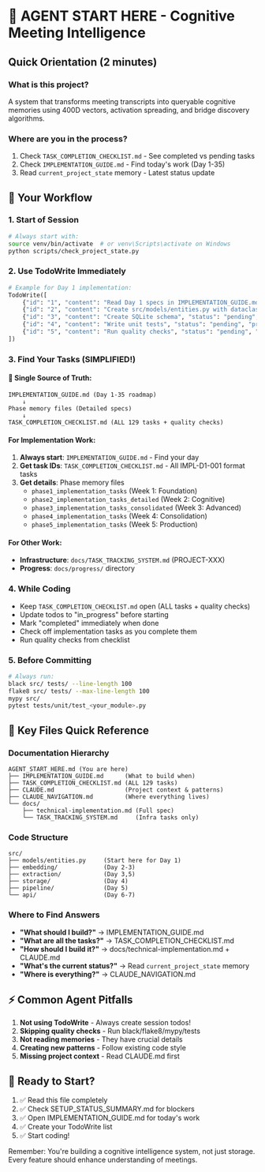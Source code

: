 # 🚀 AGENT START HERE - Cognitive Meeting Intelligence

## Quick Orientation (2 minutes)

### What is this project?
A system that transforms meeting transcripts into queryable cognitive memories using 400D vectors, activation spreading, and bridge discovery algorithms.

### Where are you in the process?
1. Check `TASK_COMPLETION_CHECKLIST.md` - See completed vs pending tasks
2. Check `IMPLEMENTATION_GUIDE.md` - Find today's work (Day 1-35)
3. Read `current_project_state` memory - Latest status update

## 🎯 Your Workflow

### 1. Start of Session
```bash
# Always start with:
source venv/bin/activate  # or venv\Scripts\activate on Windows
python scripts/check_project_state.py
```

### 2. Use TodoWrite Immediately
```python
# Example for Day 1 implementation:
TodoWrite([
    {"id": "1", "content": "Read Day 1 specs in IMPLEMENTATION_GUIDE.md", "status": "pending", "priority": "high"},
    {"id": "2", "content": "Create src/models/entities.py with dataclasses", "status": "pending", "priority": "high"},
    {"id": "3", "content": "Create SQLite schema", "status": "pending", "priority": "high"},
    {"id": "4", "content": "Write unit tests", "status": "pending", "priority": "medium"},
    {"id": "5", "content": "Run quality checks", "status": "pending", "priority": "medium"}
])
```

### 3. Find Your Tasks (SIMPLIFIED!)

#### 📍 Single Source of Truth:
```
IMPLEMENTATION_GUIDE.md (Day 1-35 roadmap)
    ↓
Phase memory files (Detailed specs)
    ↓
TASK_COMPLETION_CHECKLIST.md (ALL 129 tasks + quality checks)
```

#### For Implementation Work:
1. **Always start**: `IMPLEMENTATION_GUIDE.md` - Find your day
2. **Get task IDs**: `TASK_COMPLETION_CHECKLIST.md` - All IMPL-D1-001 format tasks
3. **Get details**: Phase memory files
   - `phase1_implementation_tasks` (Week 1: Foundation)
   - `phase2_implementation_tasks_detailed` (Week 2: Cognitive)
   - `phase3_implementation_tasks_consolidated` (Week 3: Advanced)
   - `phase4_implementation_tasks` (Week 4: Consolidation)
   - `phase5_implementation_tasks` (Week 5: Production)

#### For Other Work:
- **Infrastructure**: `docs/TASK_TRACKING_SYSTEM.md` (PROJECT-XXX)
- **Progress**: `docs/progress/` directory

### 4. While Coding  
- Keep `TASK_COMPLETION_CHECKLIST.md` open (ALL tasks + quality checks)
- Update todos to "in_progress" before starting
- Mark "completed" immediately when done
- Check off implementation tasks as you complete them
- Run quality checks from checklist

### 5. Before Committing
```bash
# Always run:
black src/ tests/ --line-length 100
flake8 src/ tests/ --max-line-length 100  
mypy src/
pytest tests/unit/test_<your_module>.py
```

## 📁 Key Files Quick Reference

### Documentation Hierarchy
```
AGENT_START_HERE.md (You are here)
├── IMPLEMENTATION_GUIDE.md      (What to build when)
├── TASK_COMPLETION_CHECKLIST.md (ALL 129 tasks)
├── CLAUDE.md                    (Project context & patterns)
├── CLAUDE_NAVIGATION.md         (Where everything lives)
└── docs/
    ├── technical-implementation.md (Full spec)
    └── TASK_TRACKING_SYSTEM.md     (Infra tasks only)
```

### Code Structure
```
src/
├── models/entities.py     (Start here for Day 1)
├── embedding/             (Day 2-3)
├── extraction/            (Day 3,5)
├── storage/               (Day 4)
├── pipeline/              (Day 5)
└── api/                   (Day 6-7)
```

### Where to Find Answers
- **"What should I build?"** → IMPLEMENTATION_GUIDE.md
- **"What are all the tasks?"** → TASK_COMPLETION_CHECKLIST.md
- **"How should I build it?"** → docs/technical-implementation.md + CLAUDE.md
- **"What's the current status?"** → Read `current_project_state` memory
- **"Where is everything?"** → CLAUDE_NAVIGATION.md

## ⚡ Common Agent Pitfalls

1. **Not using TodoWrite** - Always create session todos!
2. **Skipping quality checks** - Run black/flake8/mypy/tests
3. **Not reading memories** - They have crucial details
4. **Creating new patterns** - Follow existing code style
5. **Missing project context** - Read CLAUDE.md first

## 🎪 Ready to Start?

1. ✅ Read this file completely
2. ✅ Check SETUP_STATUS_SUMMARY.md for blockers
3. ✅ Open IMPLEMENTATION_GUIDE.md for today's work
4. ✅ Create your TodoWrite list
5. ✅ Start coding!

Remember: You're building a cognitive intelligence system, not just storage. Every feature should enhance understanding of meetings.